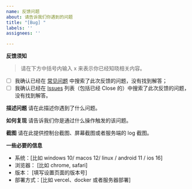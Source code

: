 ```yaml
---
name: 反馈问题
about: 请告诉我们你遇到的问题
title: "[Bug] "
labels: ''
assignees: ''

---
```


**反馈须知**
> 请在下方中括号内输入 x 来表示你已经知晓相关内容。
- [ ] 我确认已经在 [常见问题](https://github.com/Yidadaa/ChatGPT-Next-Web/blob/main/docs/faq-cn.md) 中搜索了此次反馈的问题，没有找到解答；
- [ ] 我确认已经在 [Issues](https://github.com/Yidadaa/ChatGPT-Next-Web/issues) 列表（包括已经 Close 的）中搜索了此次反馈的问题，没有找到解答。

**描述问题**
请在此描述你遇到了什么问题。

**如何复现**
请告诉我们你是通过什么操作触发的该问题。

**截图**
请在此提供控制台截图、屏幕截图或者服务端的 log 截图。

**一些必要的信息**
 - 系统：[比如 windows 10/ macos 12/ linux / android 11 / ios 16]
 - 浏览器： [比如 chrome, safari]
 - 版本： [填写设置页面的版本号]
 - 部署方式：[比如 vercel、docker 或者服务器部署]
